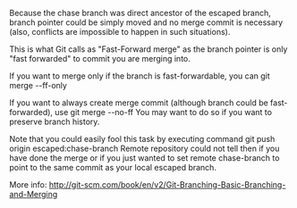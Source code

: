 Because the chase branch was direct ancestor of the escaped branch, branch pointer
could be simply moved and no merge commit is necessary (also, conflicts are
impossible to happen in such situations).

This is what Git calls as "Fast-Forward merge" as the branch pointer is only "fast forwarded"
to commit you are merging into.

If you want to merge only if the branch is fast-forwardable, you can
git merge <branch> --ff-only

If you want to always create merge commit (although branch could be fast-forwarded), use
git merge <branch> --no-ff
You may want to do so if you want to preserve branch history.

Note that you could easily fool this task by executing command
git push origin escaped:chase-branch
Remote repository could not tell then if you have done the merge or if you just wanted
to set remote chase-branch to point to the same commit as your local escaped branch.

More info: http://git-scm.com/book/en/v2/Git-Branching-Basic-Branching-and-Merging
